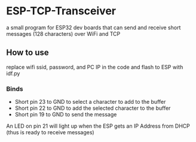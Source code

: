 # ESP-TCP-Transceiver
a small program for ESP32 dev boards that can send and receive short messages (128 characters) over WiFi and TCP

## How to use
replace wifi ssid, password, and PC IP in the code and flash to ESP with idf.py

### Binds
- Short pin 23 to GND to select a character to add to the buffer
- Short pin 22 to GND to add the selected character to the buffer
- Short pin 19 to GND to send the message


An LED on pin 21 will light up when the ESP gets an IP Address from DHCP (thus is ready to receive messages)
